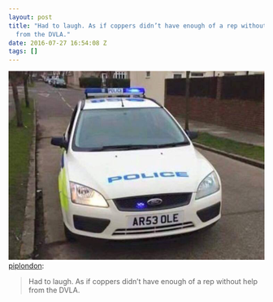 ```yaml
---
layout: post
title: "Had to laugh. As if coppers didn’t have enough of a rep without help
  from the DVLA."
date: 2016-07-27 16:54:08 Z
tags: []
---
```

![](/media/2016/07/148054791934.jpg)
[piplondon](http://pipobscure.uk/post/148054784072/had-to-laugh-as-if-coppers-didnt-have-enough-of):

> Had to laugh. As if coppers didn’t have enough of a rep without help from the DVLA.
